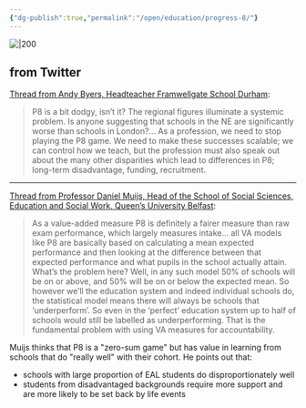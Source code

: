 ```yaml
---
{"dg-publish":true,"permalink":"/open/education/progress-8/"}
---
```



![|200](https://www.garyhollingsbee.com/images/dg1seed.png)

## from Twitter

[Thread from Andy Byers, Headteacher Framwellgate School Durham](https://twitter.com/framheadteacher/status/1584258411449180160?s=12&t=zQgLn69w7OZvCe-NFPQsDA):

> P8 is a bit dodgy, isn’t it? The regional figures illuminate a systemic problem. Is anyone suggesting that schools in the NE are significantly worse than schools in London?... As a profession, we need to stop playing the P8 game. We need to make these successes scalable; we can control how we teach, but the profession must also speak out about the many other disparities which lead to differences in P8; long-term disadvantage, funding, recruitment.

---

[Thread from Professor Daniel Muijs, Head of the School of Social Sciences, Education and Social Work, Queen’s University Belfast](https://twitter.com/profdanielmuijs/status/1584297130956820481?s=12&t=zQgLn69w7OZvCe-NFPQsDA):

> As a value-added measure P8 is definitely a fairer measure than raw exam performance, which largely measures intake... all VA models like P8 are basically based on calculating a mean expected performance and then looking at the difference between that expected performance and what pupils in the school actually attain. What’s the problem here? Well, in any such model 50% of schools will be on or above, and 50% will be on or below the expected mean. So however we’ll the education system and indeed individual schools do, the statistical model means there will always be schools that ‘underperform’. So even in the ‘perfect’ education system up to half of schools would still be labelled as underperforming. That is the fundamental problem with using VA measures for accountability.

Muijs thinks that P8 is a "zero-sum game" but has value in learning from schools that do "really well" with their cohort. He points out that:
- schools with large proportion of EAL students do disproportionately well
- students from disadvantaged backgrounds require more support and are more likely to be set back by life events




